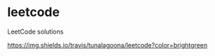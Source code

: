 # leetcode
LeetCode solutions

https://img.shields.io/travis/tunalagoona/leetcode?color=brightgreen
